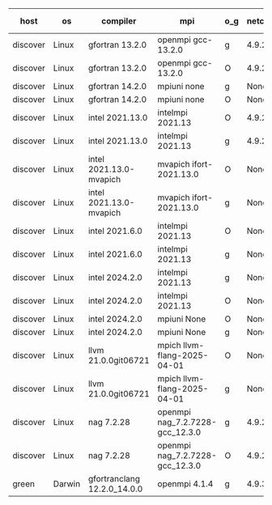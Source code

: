 

| host     | os       | compiler                              | mpi                      | o_g        | netcdf        | build       | u_pass          | u_fail          | s_pass            | s_fail            | e_pass             | e_fail             | nuopc_pass       | nuopc_fail       | artifacts link          |
|----------|----------|---------------------------------------|--------------------------|------------|---------------|-------------|-----------------|-----------------|-------------------|-------------------|--------------------|--------------------|------------------|------------------|-------------------------|
| discover | Linux | gfortran 13.2.0 | openmpi gcc-13.2.0  | g | 4.9.2  | PASS | 14229 | 0 | 51 | 0 | 80 | 0 | 57 | 0 | <a href="https://github.com/esmf-org/esmf-test-artifacts/tree/3d67264fd1ae92cd70126249486091901595cb5e/develop/gfortran/13.2.0/g/openmpi/gcc-13.2.0" target="_blank">3d67264</a> | 
| discover | Linux | gfortran 13.2.0 | openmpi gcc-13.2.0  | O | 4.9.2  | PASS | 14229 | 0 | 51 | 0 | 80 | 0 | 57 | 0 | <a href="https://github.com/esmf-org/esmf-test-artifacts/tree/1e1ba5cf25719ea0d26e0f43d8fdebe280ad8059/develop/gfortran/13.2.0/O/openmpi/gcc-13.2.0" target="_blank">1e1ba5c</a> | 
| discover | Linux | gfortran 14.2.0 | mpiuni none  | g | None  | PASS | 12560 | 0 | 9 | 0 | 42 | 0 | None | None | <a href="https://github.com/esmf-org/esmf-test-artifacts/tree/f107399d7da97492cff6fc1e05b36bfceb88936f/develop/gfortran/14.2.0/g/mpiuni/none" target="_blank">f107399</a> | 
| discover | Linux | gfortran 14.2.0 | mpiuni none  | O | None  | PASS | 12560 | 0 | 9 | 0 | 42 | 0 | None | None | <a href="https://github.com/esmf-org/esmf-test-artifacts/tree/e2363f53dcb12ded9a99adfca63fdf597a1a3943/develop/gfortran/14.2.0/O/mpiuni/none" target="_blank">e2363f5</a> | 
| discover | Linux | intel 2021.13.0 | intelmpi 2021.13  | O | 4.9.2  | PASS | 14229 | 0 | 51 | 0 | 80 | 0 | 57 | 0 | <a href="https://github.com/esmf-org/esmf-test-artifacts/tree/93d9c5055760cf3480bff863b7a5fabcba89002a/develop/intel/2021.13.0/O/intelmpi/2021.13" target="_blank">93d9c50</a> | 
| discover | Linux | intel 2021.13.0 | intelmpi 2021.13  | g | 4.9.2  | PASS | 14229 | 0 | 51 | 0 | 80 | 0 | 57 | 0 | <a href="https://github.com/esmf-org/esmf-test-artifacts/tree/00ffa58f016c68473d0c803e0a8a6b1ed72af615/develop/intel/2021.13.0/g/intelmpi/2021.13" target="_blank">00ffa58</a> | 
| discover | Linux | intel 2021.13.0-mvapich | mvapich ifort-2021.13.0  | O | None  | PASS | 14229 | 0 | 51 | 0 | 80 | 0 | 57 | 0 | <a href="https://github.com/esmf-org/esmf-test-artifacts/tree/b2ee57817e63498d7e80699425da1bce30d26b84/develop/intel/2021.13.0-mvapich/O/mvapich/ifort-2021.13.0" target="_blank">b2ee578</a> | 
| discover | Linux | intel 2021.13.0-mvapich | mvapich ifort-2021.13.0  | g | None  | PASS | 14229 | 0 | 51 | 0 | 80 | 0 | 57 | 0 | <a href="https://github.com/esmf-org/esmf-test-artifacts/tree/e591d5f10bcfb8a3d8ad71dc87a23b459b3e78b3/develop/intel/2021.13.0-mvapich/g/mvapich/ifort-2021.13.0" target="_blank">e591d5f</a> | 
| discover | Linux | intel 2021.6.0 | intelmpi 2021.13  | O | None  | PASS | 14229 | 0 | 51 | 0 | 80 | 0 | 57 | 0 | <a href="https://github.com/esmf-org/esmf-test-artifacts/tree/0173c203437896dcb6bf6c3cc3d7667f4b13339a/develop/intel/2021.6.0/O/intelmpi/2021.13" target="_blank">0173c20</a> | 
| discover | Linux | intel 2021.6.0 | intelmpi 2021.13  | g | None  | PASS | 14229 | 0 | 51 | 0 | 80 | 0 | 57 | 0 | <a href="https://github.com/esmf-org/esmf-test-artifacts/tree/8ba94af6445e4c75a0bb60cd3c532bc8cd61a76e/develop/intel/2021.6.0/g/intelmpi/2021.13" target="_blank">8ba94af</a> | 
| discover | Linux | intel 2024.2.0 | intelmpi 2021.13  | g | None  | PASS | 14228 | 1 | 51 | 0 | 80 | 0 | 57 | 0 | <a href="https://github.com/esmf-org/esmf-test-artifacts/tree/d7112c59380d3db41c0a908cd8cad320bd82ba64/develop/intel/2024.2.0/g/intelmpi/2021.13" target="_blank">d7112c5</a> | 
| discover | Linux | intel 2024.2.0 | intelmpi 2021.13  | O | None  | PASS | 14229 | 0 | 51 | 0 | 80 | 0 | 57 | 0 | <a href="https://github.com/esmf-org/esmf-test-artifacts/tree/0585c2b87ab368e1f5f15612e4788c2c89f20ef3/develop/intel/2024.2.0/O/intelmpi/2021.13" target="_blank">0585c2b</a> | 
| discover | Linux | intel 2024.2.0 | mpiuni None  | O | None  | PASS | 12560 | 0 | 9 | 0 | 42 | 0 | None | None | <a href="https://github.com/esmf-org/esmf-test-artifacts/tree/4d09996e17ee9207ae3056dd1ea13c8b14590df1/develop/intel/2024.2.0/O/mpiuni/None" target="_blank">4d09996</a> | 
| discover | Linux | intel 2024.2.0 | mpiuni None  | g | None  | PASS | 12559 | 1 | 9 | 0 | 42 | 0 | None | None | <a href="https://github.com/esmf-org/esmf-test-artifacts/tree/788858257208eb1380ec6262c67c41cc331893fa/develop/intel/2024.2.0/g/mpiuni/None" target="_blank">7888582</a> | 
| discover | Linux | llvm 21.0.0git06721 | mpich llvm-flang-2025-04-01  | O | None  | PASS | None | None | None | None | None | None | None | None | <a href="https://github.com/esmf-org/esmf-test-artifacts/tree/6e333704772bf648640cedee0592db81cda863af/develop/llvm/21.0.0git06721/O/mpich/llvm-flang-2025-04-01" target="_blank">6e33370</a> | 
| discover | Linux | llvm 21.0.0git06721 | mpich llvm-flang-2025-04-01  | g | None  | PASS | 14211 | 18 | 18 | 33 | 75 | 5 | 0 | 57 | <a href="https://github.com/esmf-org/esmf-test-artifacts/tree/4868ae5d7c45542f075fd9e4f07765eaa94cbd80/develop/llvm/21.0.0git06721/g/mpich/llvm-flang-2025-04-01" target="_blank">4868ae5</a> | 
| discover | Linux | nag 7.2.28 | openmpi nag_7.2.7228-gcc_12.3.0  | g | 4.9.2  | PASS | 14229 | 0 | 51 | 0 | 80 | 0 | 56 | 1 | <a href="https://github.com/esmf-org/esmf-test-artifacts/tree/3cb8f06b988f4187009775e6c9177f43b3874af0/develop/nag/7.2.28/g/openmpi/nag_7.2.7228-gcc_12.3.0" target="_blank">3cb8f06</a> | 
| discover | Linux | nag 7.2.28 | openmpi nag_7.2.7228-gcc_12.3.0  | O | 4.9.2  | PASS | 14229 | 0 | 51 | 0 | 80 | 0 | 56 | 1 | <a href="https://github.com/esmf-org/esmf-test-artifacts/tree/45796906c4f3bb553ce1008d19a2afdd5ebf3639/develop/nag/7.2.28/O/openmpi/nag_7.2.7228-gcc_12.3.0" target="_blank">4579690</a> | 
| green | Darwin | gfortranclang 12.2.0_14.0.0 | openmpi 4.1.4  | g | 4.9.3  | PASS | None | None | None | None | None | None | None | None | <a href="https://github.com/esmf-org/esmf-test-artifacts/tree/6c499063776ff24e40f7e53fcb036ff8e76310f8/develop/gfortranclang/12.2.0_14.0.0/g/openmpi/4.1.4" target="_blank">6c49906</a> | 
